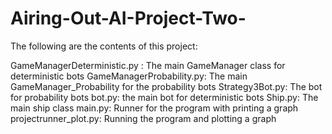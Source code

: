 # Airing-Out-AI-Project-Two-
The following are the contents of this project:

GameManagerDeterministic.py : The main GameManager class for deterministic bots
GameManagerProbability.py: The main GameManager_Probability for the probability bots
Strategy3Bot.py: The bot for probability bots
bot.py: the main bot for deterministic bots
Ship.py: The main ship class
main.py: Runner for the program with printing a graph
projectrunner_plot.py: Running the program and plotting a graph
